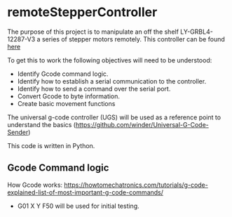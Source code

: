 # remoteStepperController

The purpose of this project is to manipulate an off the shelf LY-GRBL4-12287-V3 a series of stepper motors remotely.
This controller can be found [here](https://ja.aliexpress.com/item/1005003912562799.html?spm=a2g0o.productlist.0.0.1e1a44dcnvRoau&algo_pvid=ba56a90c-3ae0-40fc-b52f-9c15aa6d02ca&algo_exp_id=ba56a90c-3ae0-40fc-b52f-9c15aa6d02ca-12&pdp_ext_f=%7B%22sku_id%22%3A%2212000027452471764%22%7D&pdp_npi=2%40dis%21AUD%21120.43%2173.46%21%21%21%21%21%40210318cb16704489692995261e8f80%2112000027452471764%21sea&curPageLogUid=5wkP4Evp3HCh)

To get this to work the following objectives will need to be understood:

-   Identify Gcode command logic.
-   Identify how to establish a serial communication to the controller.
-   Identify how to send a command over the serial port.
-   Convert Gcode to byte information.
-   Create basic movement functions

The universal g-code controller (UGS) will be used as a reference point to understand the basics (https://github.com/winder/Universal-G-Code-Sender)

This code is written in Python.

## Gcode Command logic

How Gcode works: https://howtomechatronics.com/tutorials/g-code-explained-list-of-most-important-g-code-commands/

-   G01 X Y F50 will be used for initial testing.
